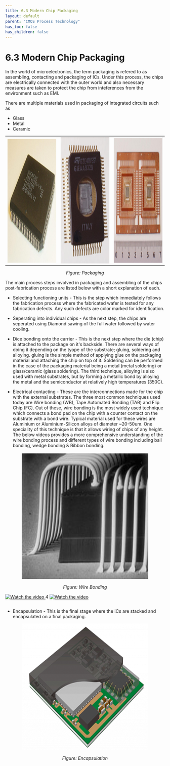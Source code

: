 ```yaml
---
title: 6.3 Modern Chip Packaging
layout: default
parent: "CMOS Process Technology"
has_toc: false
has_children: false
---
```


# 6.3 Modern Chip Packaging

In the world of microelectronics, the term packaging is refered to as assembling, contacting and packaging of ICs. Under this process, the chips are electrically connected with the outer world and also necessary measures are taken to protect the chip from inteferences from the environment such as EMI. 

There are multiple materials used in packaging of integrated circuits such as 
- Glass
- Metal
- Ceramic

<div align="center">
  <table>
    <tr>
      <td>
        <img src="./images/fabrication/packaging_1.png" alt="Packaging" width="300" height="400"/>
      </td>
      <td>
        <img src="./images/fabrication/packaging_2.png" alt="Packaging" width="300" height="400"/>
      </td>
      <td>
        <img src="./images/fabrication/packaging_3.png" alt="Packaging" width="300" height="400"/>
      </td>
    </tr>
  </table>
  <p><em>Figure: Packaging</em></p>
</div>

The main process steps involved in packaging and assembling of the chips post-fabrication process are listed below with a short explanation of each. 

- Selecting functioning units - This is the step which immediately follows the fabrication process where the fabricated wafer is tested for any fabrication defects. Any such defects are color marked for identification. 

- Seperating into individual chips - As the next step, the chips are seperated using Diamond sawing of the full wafer followed by water cooling. 

- Dice bonding onto the carrier - This is the next step where the die (chip) is attached to the package on it's backside. There are several ways of doing it depending on the tyope of the substrate; gluing, soldering and alloying. gluing is the simple method of applying glue on the packaging material and attaching the chip on top of it. Soldering can be performed in the case of the packaging material being a metal (metal soldering) or glass/ceramic (glass soldering). The third technique, alloying is also used with metal substrates, but by forming a metallic bond by alloying the metal and the semiconductor at relatively high temperatures (350C). 

- Electrical contacting - These are the interconnections made for the chip with the external substrates. The three most common techniques used today are Wire bonding (WB), Tape Automated Bonding (TAB) and Flip Chip (FC). Out of these, wire bonding is the most widely used technique which connects a bond pad on the chip with a counter contact on the substrate with a bond wire. Typical material used for these wires are Aluminium or Aluminium-Silicon alloys of diameter ~20-50um. One speciality of this technique is that it allows wiring of chips of any height. The below videos provides a more comprehensive understanding of the wire bonding process and different types of wire bonding including ball bonding, wedge bonding & Ribbon bonding. 

<div align="center">
  <img src="./images/fabrication/wire_bonding.png" alt="Packaging" width="400" height="400"/>
  <p><em>Figure: Wire Bonding</em></p>
</div>


<p align="center">
    <table>
        <tr>
            <a href="https://www.youtube.com/watch?v=tp_Yv0cyvFw" target="_blank">
                <img src="https://img.youtube.com/vi/tp_Yv0cyvFw/sddefault.jpg" alt="Watch the video" width="20"/>
            </a>4
            <a href="https://www.youtube.com/watch?v=3YkGrhvrWxA" target="_blank">
                <img src="https://img.youtube.com/vi/3YkGrhvrWxA/sddefault.jpg" alt="Watch the video" width="420"/>
            </a>
        </tr>
    </table>
</p>

<!-- <p align="center">
  <a href="https://www.youtube.com/watch?v=3YkGrhvrWxA" target="_blank">
    <img src="https://img.youtube.com/vi/3YkGrhvrWxA/sddefault.jpg" alt="Watch the video" width="620"/>
  </a>
</p> -->

- Encapsulation - This is the final stage where the ICs are stacked and encapsulated on a final packaging. 

<div align="center">
  <img src="./images/fabrication/encapsulation.png" alt="Packaging" width="400" height="400"/>
  <p><em>Figure: Encapsulation</em></p>
</div>

